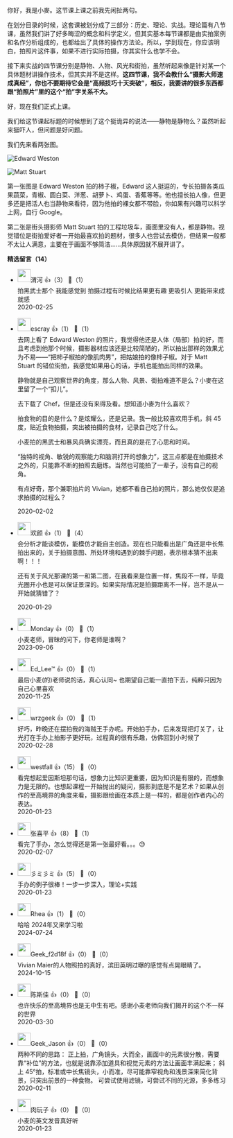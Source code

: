 你好，我是小麥。这节课上课之前我先闲扯两句。

在划分目录的时候，这套课被划分成了三部分：历史、理论、实战。理论篇有八节课，虽然我们讲了好多晦涩的概念和科学定义，但其实基本每节课都是由实拍案例和名作分析组成的，也都给出了具体的操作方法论。所以，学到现在，你应该明白，拍照片这件事，如果不进行实际拍摄，你其实什么也学不会。

接下来实战的四节课分别是静物、人物、风光和街拍，虽然听起来像是针对某一个具体题材讲操作技术，但其实并不是这样。**这四节课，我不会教什么“摄影大师速成真经”，你也不要期待它会是“高频技巧十天突破”，相反，我要讲的很多东西都跟“拍照片”里的这个“拍”字关系不大。**

好，现在我们正式上课。

我们给这节课起标题的时候想到了这个挺诡异的说法——静物是静物么？虽然听起来挺吓人，但问题是好问题。

我们先来看两张图。

![](https://static001.geekbang.org/resource/image/ce/73/ce998ef17ad781617b8e2080f3e06f73.jpg?wh=2533%2A3200 "Edward Weston")

![](https://static001.geekbang.org/resource/image/0a/0f/0ad7291b5672b89d4962545a3519600f.jpeg?wh=1000%2A664 "Matt Stuart")

第一张图是 Edward Weston 拍的柿子椒，Edward 这人挺逗的，专长拍摄各类瓜果蔬菜，青椒、圆白菜、洋葱、胡萝卜、鸡蛋、香蕉等等。他也擅长拍人像，但更多还是把活人也当静物来看待，因为他拍的裸女都不带脸，你如果有兴趣可以科学上网，自行 Google。

第二张是街头摄影师 Matt Stuart 拍的工程垃圾车，画面里没有人，都是静物。视觉错位是街拍爱好者一开始最喜欢拍的题材，很多人也尝试去模仿，但结果一般都不太让人满意，主要在于画面不够简洁……具体原因就不展开讲了。
<div><strong>精选留言（14）</strong></div><ul>
<li><img src="https://static001.geekbang.org/account/avatar/00/14/ff/1f/4f927519.jpg" width="30px"><span>渭河</span> 👍（3） 💬（1）<div>拍黑武士那个 我能感觉到  拍摄过程有时候比结果更有趣 更吸引人 更能带来成就感</div>2020-02-25</li><br/><li><img src="https://static001.geekbang.org/account/avatar/00/0f/92/6d/becd841a.jpg" width="30px"><span>escray</span> 👍（1） 💬（1）<div>去网上看了 Edward Weston 的照片，我觉得他还是人体（局部）拍的好，而且考虑到他那个时候，摄影器材应该还是比较简陋的，所以拍出那样的效果尤为不易——“把柿子椒拍的像肌肉男”，把姑娘拍的像柿子椒。对于 Matt Stuart 的错位街拍，我感觉如果用心的话，手机也能拍出同样的效果。

静物就是自己观察世界的角度，那么人物、风景、街拍难道不是么？小麥在这里留了一个“扣儿”。

去下载了 Chef，但是还没有来得及看。想知道小麥为什么喜欢？

拍食物的目的是什么？是炫耀么，还是记录。我一般比较喜欢用手机，斜 45 度，贴近食物拍摄，突出被拍摄的食材，记录自己吃了什么。

小麦拍的黑武士和暴风兵确实漂亮，而且真的是花了心思和时间。

“独特的视角、敏锐的观察能力和脑洞打开的想象力”，这三点都是在拍摄技术之外的，只能靠不断的拍照去磨炼。当然也可能拍了一辈子，没有自己的视角。

有点好奇，那个兼职拍片的 Vivian，她都不看自己拍的照片，那么她仅仅是追求拍摄的过程么？</div>2020-02-02</li><br/><li><img src="http://thirdwx.qlogo.cn/mmopen/vi_32/lfMbV8RibrhFxjILg4550cSo2eKxv6zKkEzDWD8UtGPNZTxwE6OavVPLib40yVegEqGL2AbAUuziaOlic25KZfV8pw/132" width="30px"><span>欢颜</span> 👍（1） 💬（4）<div>会分析才能谈模仿，能模仿才能自主创造。现在也只能看出是广角还是中长焦拍出来的，关于拍摄意图、所处环境和遇到的棘手问题，表示根本猜不出来啊！！！

还有关于风光那课的第一和第二图，在我看来是位置一样，焦段不一样，毕竟光圈开小也是可以保证景深的。如果实际情况是拍摄距离不一样，岂不是从一开始就猜错了？</div>2020-01-29</li><br/><li><img src="https://static001.geekbang.org/account/avatar/00/13/16/5b/83a35681.jpg" width="30px"><span>Monday</span> 👍（0） 💬（1）<div>小麦老师，冒昧的问下，你老师是谁啊？</div>2023-09-06</li><br/><li><img src="https://static001.geekbang.org/account/avatar/00/0f/8e/8d/abb7bfe3.jpg" width="30px"><span>Ed_Lee™</span> 👍（0） 💬（1）<div>最后小麦(的)老师说的话，真心认同~ 也期望自己能一直拍下去，纯粹只因为自己心里喜欢</div>2020-11-25</li><br/><li><img src="" width="30px"><span>wrzgeek</span> 👍（0） 💬（1）<div>好巧，昨晚还在摆拍我的海贼王手办呢。开始拍手办，后来发现把灯关了，让光打在手办上拍影子更好玩，过程真的很有乐趣，仿佛回到小时候了</div>2020-02-28</li><br/><li><img src="https://static001.geekbang.org/account/avatar/00/18/ea/05/9976b871.jpg" width="30px"><span>westfall</span> 👍（15） 💬（0）<div>看完想起爱因斯坦那句话，想象力比知识更重要，因为知识是有限的，而想象力是无限的。也想起课程一开始抛出的疑问，摄影到底是不是艺术？如果从创作的至高境界的角度来看，摄影跟绘画在本质上是一样的，都是创作者内心的表达。</div>2020-01-23</li><br/><li><img src="https://static001.geekbang.org/account/avatar/00/1b/96/06/6c9e92de.jpg" width="30px"><span>张喜平</span> 👍（8） 💬（1）<div>看完了手办，怎么觉得还是第一张最好看。。。😓 </div>2020-02-07</li><br/><li><img src="https://static001.geekbang.org/account/avatar/00/14/f8/e3/0cc3e779.jpg" width="30px"><span>彡ミ彡ミ</span> 👍（5） 💬（0）<div>手办的例子很棒！一步一步深入，理论+实践</div>2020-01-23</li><br/><li><img src="" width="30px"><span>Rhea</span> 👍（1） 💬（0）<div>哈哈 2024年又来学习啦</div>2024-07-24</li><br/><li><img src="" width="30px"><span>Geek_f2d18f</span> 👍（0） 💬（0）<div>Vivian Maier的人物照拍的真好，滨田英明过曝的感觉有点晃眼睛了。</div>2024-10-15</li><br/><li><img src="https://static001.geekbang.org/account/avatar/00/13/37/3b/495e2ce6.jpg" width="30px"><span>陈斯佳</span> 👍（0） 💬（0）<div>也许快乐的至高境界也是无中生有吧。感谢小麦老师向我们揭开的这个不一样的世界</div>2020-03-30</li><br/><li><img src="https://static001.geekbang.org/account/avatar/00/1b/6d/fd/6a0c09e9.jpg" width="30px"><span>Geek_Jason</span> 👍（0） 💬（0）<div>两种不同的思路：
正上拍，广角镜头，大而全，画面中的元素很分散，需要靠“补位”的方法，也就是说靠添加道具和视觉元素的方法让画面丰满起来；
斜上 45°拍，标准或中长焦镜头，小而准，尽可能靠窄视角和浅景深来简化背景，只突出前景的一种食物。
可尝试使用滤镜，可尝试不同的光源，多多练习</div>2020-02-11</li><br/><li><img src="https://static001.geekbang.org/account/avatar/00/1b/64/44/0fb6e47e.jpg" width="30px"><span>肉玩子</span> 👍（0） 💬（0）<div>小麦的英文发音真好听</div>2020-01-23</li><br/>
</ul>